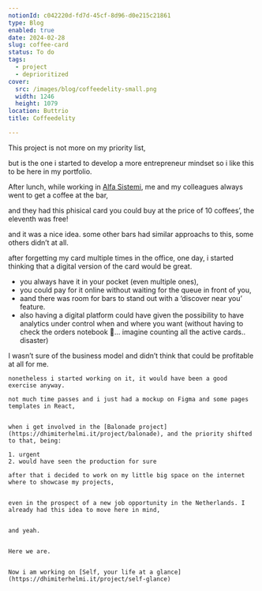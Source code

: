 ```yaml
---
notionId: c042220d-fd7d-45cf-8d96-d0e215c21861
type: Blog
enabled: true
date: 2024-02-28
slug: coffee-card
status: To do
tags:
  - project
  - deprioritized
cover:
  src: /images/blog/coffeedelity-small.png
  width: 1246
  height: 1079
location: Buttrio
title: Coffeedelity

---
```


This project is not more on my priority list,


but is the one i started to develop a more entrepreneur mindset so i like this to be here in my portfolio.


After lunch, while working in [Alfa Sistemi](https://dhimiterhelmi.it/career/alfa-sistemi), me and my colleagues always went to get a coffee at the bar,


and they had this phisical card you could buy at the price of 10 coffees’, the eleventh was free!


and it was a nice idea. some other bars had similar approachs to this, some others didn’t at all.


after forgetting my card multiple times in the office, one day, i started thinking that a digital version of the card would be great.

- you always have it in your pocket (even multiple ones),
- you could pay for it online without waiting for the queue in front of you,
- aand there was room for bars to stand out with a ‘discover near you’ feature.
- also having a digital platform could have given the possibility to have analytics under control when and where you want (without having to check the orders notebook 🫣… imagine counting all the active cards.. disaster)


I wasn’t sure of the business model and didn’t think that could be profitable at all for me.

	nonetheless i started working on it, it would have been a good exercise anyway.
	
	not much time passes and i just had a mockup on Figma and some pages templates in React,


	when i get involved in the [Balonade project](https://dhimiterhelmi.it/project/balonade), and the priority shifted to that, being:

	1. urgent
	2. would have seen the production for sure

	after that i decided to work on my little big space on the internet where to showcase my projects,


	even in the prospect of a new job opportunity in the Netherlands. I already had this idea to move here in mind,


	and yeah.


	Here we are.


	Now i am working on [Self, your life at a glance](https://dhimiterhelmi.it/project/self-glance)
	

